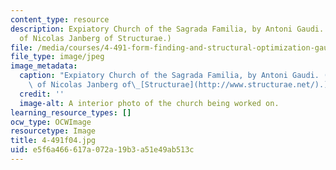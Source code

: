 ```yaml
---
content_type: resource
description: Expiatory Church of the Sagrada Familia, by Antoni Gaudi. (Image courtesy
  of Nicolas Janberg of Structurae.)
file: /media/courses/4-491-form-finding-and-structural-optimization-gaudi-workshop-fall-2004/e5f6a466617a072a19b3a51e49ab513c_4-491f04.jpg
file_type: image/jpeg
image_metadata:
  caption: "Expiatory Church of the Sagrada Familia, by Antoni Gaudi. (Image courtesy\
    \ of Nicolas Janberg of\_[Structurae](http://www.structurae.net/).)"
  credit: ''
  image-alt: A interior photo of the church being worked on.
learning_resource_types: []
ocw_type: OCWImage
resourcetype: Image
title: 4-491f04.jpg
uid: e5f6a466-617a-072a-19b3-a51e49ab513c
---
```

